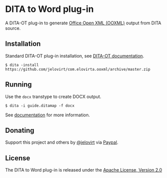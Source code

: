 DITA to Word plug-in
====================

A DITA-OT plug-in to generate [Office Open XML (OOXML)](https://en.wikipedia.org/wiki/Office_Open_XML) output from DITA source.

Installation
------------

Standard DITA-OT plug-in installation, see [DITA-OT documentation](http://www.dita-ot.org/2.1/user-guide/plugins-installing.html).

```shell
$ dita -install https://github.com/jelovirt/com.elovirta.ooxml/archive/master.zip
```

Running
-------

Use the `docx` transtype to create DOCX output.

```shell
$ dita -i guide.ditamap -f docx
```

See [documentation](https://github.com/jelovirt/com.elovirta.ooxml/wiki) for more information.

Donating
--------

Support this project and others by [@jelovirt](https://github.com/jelovirt) via [Paypal](https://www.paypal.com/cgi-bin/webscr?cmd=_donations&business=jarno%40elovirta%2ecom&lc=FI&item_name=Support%20Open%20Source%20work&currency_code=EUR&bn=PP%2dDonationsBF%3abtn_donate_LG%2egif%3aNonHosted).

License
-------

The DITA to Word plug-in is released under the [Apache License, Version 2.0](http://www.apache.org/licenses/LICENSE-2.0)
